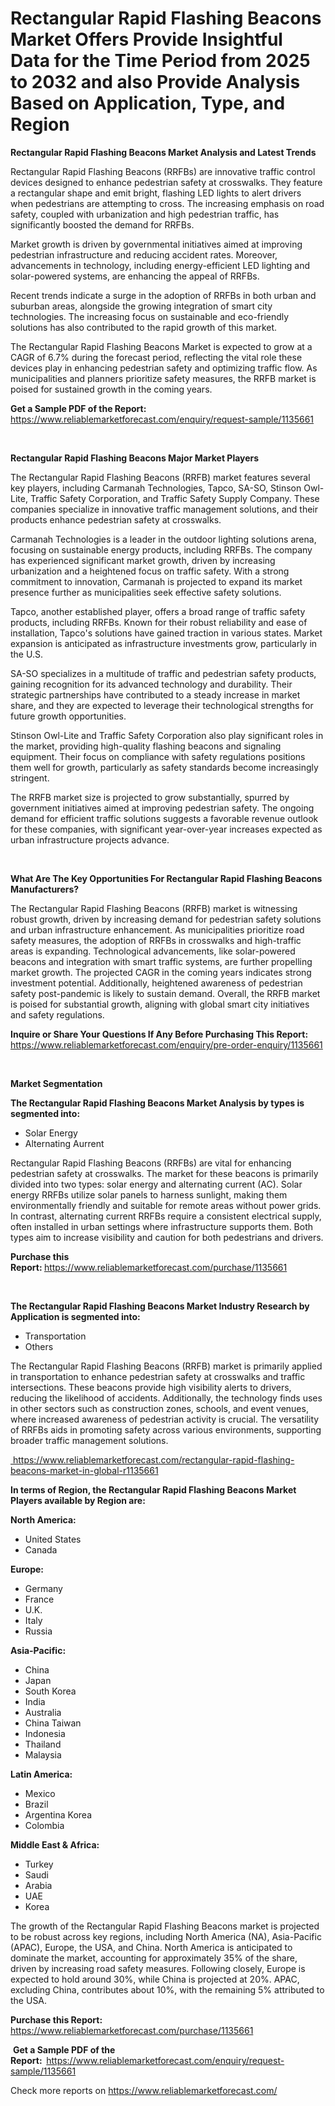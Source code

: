 <p><h1>Rectangular Rapid Flashing Beacons Market Offers Provide Insightful Data for the Time Period from 2025 to 2032 and also Provide Analysis Based on Application, Type, and Region</h1></p><p><strong>Rectangular Rapid Flashing Beacons Market Analysis and Latest Trends</strong></p>
<p><p>Rectangular Rapid Flashing Beacons (RRFBs) are innovative traffic control devices designed to enhance pedestrian safety at crosswalks. They feature a rectangular shape and emit bright, flashing LED lights to alert drivers when pedestrians are attempting to cross. The increasing emphasis on road safety, coupled with urbanization and high pedestrian traffic, has significantly boosted the demand for RRFBs. </p><p>Market growth is driven by governmental initiatives aimed at improving pedestrian infrastructure and reducing accident rates. Moreover, advancements in technology, including energy-efficient LED lighting and solar-powered systems, are enhancing the appeal of RRFBs. </p><p>Recent trends indicate a surge in the adoption of RRFBs in both urban and suburban areas, alongside the growing integration of smart city technologies. The increasing focus on sustainable and eco-friendly solutions has also contributed to the rapid growth of this market. </p><p>The Rectangular Rapid Flashing Beacons Market is expected to grow at a CAGR of 6.7% during the forecast period, reflecting the vital role these devices play in enhancing pedestrian safety and optimizing traffic flow. As municipalities and planners prioritize safety measures, the RRFB market is poised for sustained growth in the coming years.</p></p>
<p><strong>Get a Sample PDF of the Report:&nbsp;</strong> <a href="https://www.reliablemarketforecast.com/enquiry/request-sample/1135661?utm_campaign=1720&utm_medium=2&utm_source=Github&utm_content=ia&utm_term=10022025&utm_id=rectangular-rapid-flashing-beacons">https://www.reliablemarketforecast.com/enquiry/request-sample/1135661</a></p>
<p>&nbsp;</p>
<p><strong>Rectangular Rapid Flashing Beacons Major Market Players</strong></p>
<p><p>The Rectangular Rapid Flashing Beacons (RRFB) market features several key players, including Carmanah Technologies, Tapco, SA-SO, Stinson Owl-Lite, Traffic Safety Corporation, and Traffic Safety Supply Company. These companies specialize in innovative traffic management solutions, and their products enhance pedestrian safety at crosswalks.</p><p>Carmanah Technologies is a leader in the outdoor lighting solutions arena, focusing on sustainable energy products, including RRFBs. The company has experienced significant market growth, driven by increasing urbanization and a heightened focus on traffic safety. With a strong commitment to innovation, Carmanah is projected to expand its market presence further as municipalities seek effective safety solutions.</p><p>Tapco, another established player, offers a broad range of traffic safety products, including RRFBs. Known for their robust reliability and ease of installation, Tapco's solutions have gained traction in various states. Market expansion is anticipated as infrastructure investments grow, particularly in the U.S.</p><p>SA-SO specializes in a multitude of traffic and pedestrian safety products, gaining recognition for its advanced technology and durability. Their strategic partnerships have contributed to a steady increase in market share, and they are expected to leverage their technological strengths for future growth opportunities.</p><p>Stinson Owl-Lite and Traffic Safety Corporation also play significant roles in the market, providing high-quality flashing beacons and signaling equipment. Their focus on compliance with safety regulations positions them well for growth, particularly as safety standards become increasingly stringent.</p><p>The RRFB market size is projected to grow substantially, spurred by government initiatives aimed at improving pedestrian safety. The ongoing demand for efficient traffic solutions suggests a favorable revenue outlook for these companies, with significant year-over-year increases expected as urban infrastructure projects advance.</p></p>
<p>&nbsp;</p>
<p><strong>What Are The Key Opportunities For Rectangular Rapid Flashing Beacons Manufacturers?</strong></p>
<p><p>The Rectangular Rapid Flashing Beacons (RRFB) market is witnessing robust growth, driven by increasing demand for pedestrian safety solutions and urban infrastructure enhancement. As municipalities prioritize road safety measures, the adoption of RRFBs in crosswalks and high-traffic areas is expanding. Technological advancements, like solar-powered beacons and integration with smart traffic systems, are further propelling market growth. The projected CAGR in the coming years indicates strong investment potential. Additionally, heightened awareness of pedestrian safety post-pandemic is likely to sustain demand. Overall, the RRFB market is poised for substantial growth, aligning with global smart city initiatives and safety regulations.</p></p>
<p><strong>Inquire or Share Your Questions If Any Before Purchasing This Report:</strong> <a href="https://www.reliablemarketforecast.com/enquiry/pre-order-enquiry/1135661?utm_campaign=1720&utm_medium=2&utm_source=Github&utm_content=ia&utm_term=10022025&utm_id=rectangular-rapid-flashing-beacons">https://www.reliablemarketforecast.com/enquiry/pre-order-enquiry/1135661</a></p>
<p>&nbsp;</p>
<p><strong>Market Segmentation</strong></p>
<p><strong>The Rectangular Rapid Flashing Beacons Market Analysis by types is segmented into:</strong></p>
<p><ul><li>Solar Energy</li><li>Alternating Aurrent</li></ul></p>
<p><p>Rectangular Rapid Flashing Beacons (RRFBs) are vital for enhancing pedestrian safety at crosswalks. The market for these beacons is primarily divided into two types: solar energy and alternating current (AC). Solar energy RRFBs utilize solar panels to harness sunlight, making them environmentally friendly and suitable for remote areas without power grids. In contrast, alternating current RRFBs require a consistent electrical supply, often installed in urban settings where infrastructure supports them. Both types aim to increase visibility and caution for both pedestrians and drivers.</p></p>
<p><strong>Purchase this Report:&nbsp;</strong><a href="https://www.reliablemarketforecast.com/purchase/1135661?utm_campaign=1720&utm_medium=2&utm_source=Github&utm_content=ia&utm_term=10022025&utm_id=rectangular-rapid-flashing-beacons">https://www.reliablemarketforecast.com/purchase/1135661</a></p>
<p>&nbsp;</p>
<p><strong>The Rectangular Rapid Flashing Beacons Market Industry Research by Application is segmented into:</strong></p>
<p><ul><li>Transportation</li><li>Others</li></ul></p>
<p><p>The Rectangular Rapid Flashing Beacons (RRFB) market is primarily applied in transportation to enhance pedestrian safety at crosswalks and traffic intersections. These beacons provide high visibility alerts to drivers, reducing the likelihood of accidents. Additionally, the technology finds uses in other sectors such as construction zones, schools, and event venues, where increased awareness of pedestrian activity is crucial. The versatility of RRFBs aids in promoting safety across various environments, supporting broader traffic management solutions.</p></p>
<p><a href="https://www.reliablemarketforecast.com/rectangular-rapid-flashing-beacons-market-in-global-r1135661?utm_campaign=1720&utm_medium=2&utm_source=Github&utm_content=ia&utm_term=10022025&utm_id=rectangular-rapid-flashing-beacons">&nbsp;https://www.reliablemarketforecast.com/rectangular-rapid-flashing-beacons-market-in-global-r1135661</a></p>
<p><strong>In terms of Region, the Rectangular Rapid Flashing Beacons Market Players available by Region are:</strong></p>
<p>
    <p> <strong> North America: </strong>
        <ul>
            <li>United States</li>
            <li>Canada</li>
        </ul>
        </p> 
    <p> <strong> Europe: </strong>
        <ul>
            <li>Germany</li>
            <li>France</li>
            <li>U.K.</li>
            <li>Italy</li>
            <li>Russia</li>
        </ul>
        </p> 
    <p> <strong> Asia-Pacific: </strong>
        <ul>
            <li>China</li>
            <li>Japan</li>
            <li>South Korea</li>
            <li>India</li>
            <li>Australia</li>
            <li>China Taiwan</li>
            <li>Indonesia</li>
            <li>Thailand</li>
            <li>Malaysia</li>
        </ul>
        </p> 
    <p> <strong> Latin America: </strong>
        <ul>
            <li>Mexico</li>
            <li>Brazil</li>
            <li>Argentina Korea</li>
            <li>Colombia</li>
        </ul>
        </p> 
    <p> <strong> Middle East & Africa: </strong>
        <ul>
            <li>Turkey</li>
            <li>Saudi</li>
            <li>Arabia</li>
            <li>UAE</li>
            <li>Korea</li>
        </ul>
    </p>
    </p>
<p><p>The growth of the Rectangular Rapid Flashing Beacons market is projected to be robust across key regions, including North America (NA), Asia-Pacific (APAC), Europe, the USA, and China. North America is anticipated to dominate the market, accounting for approximately 35% of the share, driven by increasing road safety measures. Following closely, Europe is expected to hold around 30%, while China is projected at 20%. APAC, excluding China, contributes about 10%, with the remaining 5% attributed to the USA.</p></p>
<p><strong>Purchase this Report: </strong><a href="https://www.reliablemarketforecast.com/purchase/1135661?utm_campaign=1720&utm_medium=2&utm_source=Github&utm_content=ia&utm_term=10022025&utm_id=rectangular-rapid-flashing-beacons">https://www.reliablemarketforecast.com/purchase/1135661</a></p>
<p>&nbsp;<strong>Get a Sample PDF of the Report:&nbsp;&nbsp;</strong><a href="https://www.reliablemarketforecast.com/enquiry/request-sample/1135661?utm_campaign=1720&utm_medium=2&utm_source=Github&utm_content=ia&utm_term=10022025&utm_id=rectangular-rapid-flashing-beacons">https://www.reliablemarketforecast.com/enquiry/request-sample/1135661</a></p>
<p><strong></strong></p>
<p>Check more reports on <a href="https://www.reliablemarketforecast.com/?utm_campaign=1720&utm_medium=2&utm_source=Github&utm_content=ia&utm_term=10022025&utm_id=rectangular-rapid-flashing-beacons">https://www.reliablemarketforecast.com/</a></p>